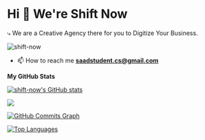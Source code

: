 Hi 👋 We're Shift Now
===============================

⤷ We are a Creative Agency there for you to Digitize Your Business.

<img src="https://komarev.com/ghpvc/?username=shift-now&show_icons=true&hide=&count_private=true&title_color=22c55e&text_color=ffffff&icon_color=14b8a6&bg_color=1c1917&hide_border=true&show_icons=true" alt="shift-now"/>

- 📫 How to reach me **saadstudent.cs@gmail.com**

<b>My GitHub Stats</b>

<a href="http://www.github.com/shift-now"><img src="https://github-readme-stats.vercel.app/api?username=shift-now&show_icons=true&hide=&count_private=true&title_color=22c55e&text_color=ffffff&icon_color=14b8a6&bg_color=1c1917&hide_border=true&show_icons=true" alt="shift-now's GitHub stats" /></a>

<a href="http://www.github.com/shift-now"><img src="https://github-readme-streak-stats.herokuapp.com/?user=shift-now&stroke=ffffff&background=1c1917&ring=22c55e&fire=22c55e&currStreakNum=ffffff&currStreakLabel=22c55e&sideNums=ffffff&sideLabels=ffffff&dates=ffffff&hide_border=true" /></a>

<a href="http://www.github.com/shift-now">
<img src="https://github-readme-activity-graph.vercel.app/graph?username=shift-now&bg_color=1c1917&color=ffffff&line=14b8a6&point=ffffff&area_color=1c1917&area=true&hide_border=true&custom_title=GitHub%20Commits%20Graph" alt="GitHub Commits Graph" />
</a>

<a href="https://github.com/shift-now" align="left"><img src="https://github-readme-stats.vercel.app/api/top-langs/?username=shift-now&langs_count=10&title_color=22c55e&text_color=ffffff&icon_color=14b8a6&bg_color=1c1917&hide_border=true&locale=en&custom_title=Top%20%Languages" alt="Top Languages" /></a>


<!---
shift-now/shift-now is a ✨ special ✨ repository because its `README.md` (this file) appears on your GitHub profile.
You can click the Preview link to take a look at your changes.
--->
